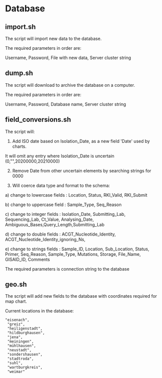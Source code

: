 # Database

## import.sh
The script will import new data to the database. 

The required parameters in order are: 

Username, Password, File with new data, Server cluster string

## dump.sh
The script will download to archive the database on a computer. 

The required parameters in order are: 

Username, Password, Database name, Server cluster string

## field_conversions.sh
The script will:

1. Add ISO date based on Isolation_Date, as a new field 'Date' used by charts. 

It will omit any entry where Isolation_Date is uncertain (0,"",20200000,20210000)

2. Remove Date from other uncertain elements by searching strings for 0000 

3. Will coerce data type and format to the schema:

a) change to lowercase fields : Location, Status, RKI_Valid, RKI_Submit

b) change to uppercase field : Sample_Type, Seq_Reason 

c) change to integer fields : Isolation_Date, Submitting_Lab, Sequencing_Lab, Ct_Value, Analysing_Date, Ambiguous_Bases,Query_Length,Submitting_Lab

d) change to double fields : ACGT_Nucleotide_Identity, ACGT_Nucleotide_Identity_ignoring_Ns,

e) change to strings fields : Sample_ID, Location, Sub_Location, Status, Primer, Seq_Reason, Sample_Type, Mutations, Storage, File_Name, GISAID_ID, Comments

The required parameters is connection string to the database

## geo.sh
The script will add new fields to the database with coordinates required for map chart. 

Current locations in the database:
   
    "eisenach",
  	 "greiz",
  	 "heiligenstadt",
  	 "hildburghausen",
  	 "jena",
  	 "meiningen",
  	 "mühlhausen",
  	 "neustadt",
  	 "sondershausen",
  	 "stadtroda",
  	 "suhl",
  	 "wartburgkreis",
  	 "weimar"
